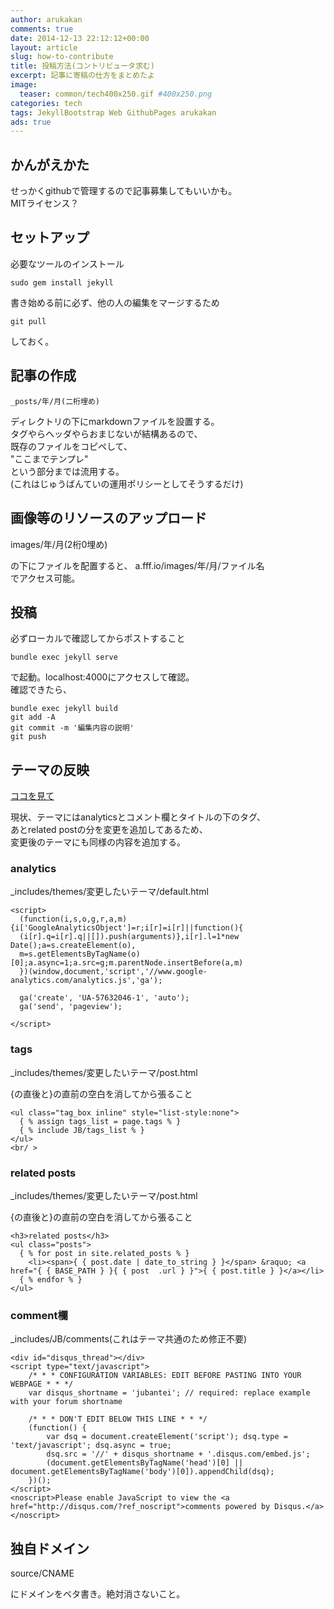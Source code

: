 ```yaml
---
author: arukakan
comments: true
date: 2014-12-13 22:12:12+00:00
layout: article
slug: how-to-contribute
title: 投稿方法(コントリビュータ求む)
excerpt: 記事に寄稿の仕方をまとめたよ
image:
  teaser: common/tech400x250.gif #400x250.png
categories: tech
tags: JekyllBootstrap Web GithubPages arukakan
ads: true
---
```


<!-- ここまでテンプレ -->

<!-- more -->

## かんがえかた

せっかくgithubで管理するので記事募集してもいいかも。  
MITライセンス？

## セットアップ

必要なツールのインストール

	sudo gem install jekyll

書き始める前に必ず、他の人の編集をマージするため

	git pull

しておく。

## 記事の作成

	_posts/年/月(二桁埋め)

ディレクトリの下にmarkdownファイルを設置する。  
タグやらヘッダやらおまじないが結構あるので、  
既存のファイルをコピペして、  
"ここまでテンプレ"  
という部分までは流用する。  
(これはじゅうばんていの運用ポリシーとしてそうするだけ)

## 画像等のリソースのアップロード

images/年/月(2桁0埋め)

の下にファイルを配置すると、
a.fff.io/images/年/月/ファイル名  
でアクセス可能。

## 投稿

必ずローカルで確認してからポストすること

	bundle exec jekyll serve

で起動。localhost:4000にアクセスして確認。  
確認できたら、

	bundle exec jekyll build
	git add -A
	git commit -m '編集内容の説明'
	git push

## テーマの反映

[ココを見て](http://jekyllbootstrap.com/usage/jekyll-theming.html)  

現状、テーマにはanalyticsとコメント欄とタイトルの下のタグ、  
あとrelated postの分を変更を追加してあるため、  
変更後のテーマにも同様の内容を追加する。  

### analytics

_includes/themes/変更したいテーマ/default.html

    <script>
      (function(i,s,o,g,r,a,m){i['GoogleAnalyticsObject']=r;i[r]=i[r]||function(){
      (i[r].q=i[r].q||[]).push(arguments)},i[r].l=1*new Date();a=s.createElement(o),
      m=s.getElementsByTagName(o)[0];a.async=1;a.src=g;m.parentNode.insertBefore(a,m)
      })(window,document,'script','//www.google-analytics.com/analytics.js','ga');

      ga('create', 'UA-57632046-1', 'auto');
      ga('send', 'pageview');

    </script>

### tags

_includes/themes/変更したいテーマ/post.html  

{の直後と}の直前の空白を消してから張ること

    <ul class="tag_box inline" style="list-style:none">
      { % assign tags_list = page.tags % }
      { % include JB/tags_list % }
    </ul>  
    <br/ >

### related posts

_includes/themes/変更したいテーマ/post.html  

{の直後と}の直前の空白を消してから張ること

    <h3>related posts</h3>
    <ul class="posts">
      { % for post in site.related_posts % }
        <li><span>{ { post.date | date_to_string } }</span> &raquo; <a href="{ { BASE_PATH } }{ { post  .url } }">{ { post.title } }</a></li>
      { % endfor % }
    </ul>

### comment欄

_includes/JB/comments(これはテーマ共通のため修正不要)

	<div id="disqus_thread"></div>
    <script type="text/javascript">
        /* * * CONFIGURATION VARIABLES: EDIT BEFORE PASTING INTO YOUR WEBPAGE * * */
        var disqus_shortname = 'jubantei'; // required: replace example with your forum shortname

        /* * * DON'T EDIT BELOW THIS LINE * * */
        (function() {
            var dsq = document.createElement('script'); dsq.type = 'text/javascript'; dsq.async = true;
            dsq.src = '//' + disqus_shortname + '.disqus.com/embed.js';
            (document.getElementsByTagName('head')[0] || document.getElementsByTagName('body')[0]).appendChild(dsq);
        })();
    </script>
    <noscript>Please enable JavaScript to view the <a href="http://disqus.com/?ref_noscript">comments powered by Disqus.</a></noscript>

## 独自ドメイン

source/CNAME

にドメインをベタ書き。絶対消さないこと。
